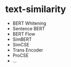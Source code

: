 # text-similarity
- BERT Whitening
- Sentence BERT
- BERT Flow
- SimBERT
- SimCSE
- Trans Encoder
- ProCSE
- ...




